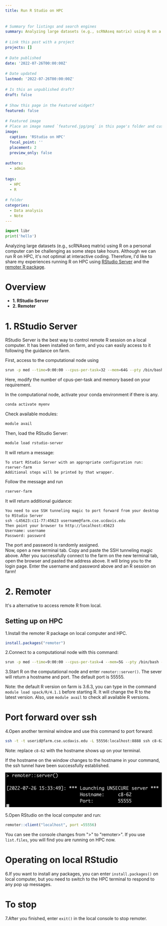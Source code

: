 ```yaml
---
title: Run R Studio on HPC


# Summary for listings and search engines
summary: Analyzing large datasets (e.g., scRNAseq matrix) using R on a personal computer can be challenging as some steps take hours. Although we can run R on HPC, it's not optimal for interactive coding. Therefore, I'd like to share my experiences running R on HPC using [RStudio Server](https://www.rstudio.com/products/rstudio/#rstudio-server) and the [remoter R package](https://cran.r-project.org/web/packages/remoter/vignettes/remote_machines.pdf).

# Link this post with a project
projects: []

# Date published
date: '2022-07-26T00:00:00Z'

# Date updated
lastmod: '2022-07-26T00:00:00Z'

# Is this an unpublished draft?
draft: false

# Show this page in the Featured widget?
featured: false

# Featured image
# Place an image named `featured.jpg/png` in this page's folder and customize its options here.
image:
  caption: 'RStudio on HPC'
  focal_point: ''
  placement: 2
  preview_only: false

authors:
  - admin

tags:
  - HPC
  - R

# folder
categories:
  - Data analysis
  - Note
---
```


```python
import libr
print('hello')
```

Analyzing large datasets (e.g., scRNAseq matrix) using R on a personal computer can be challenging as some steps take hours. Although we can run R on HPC, it's not optimal at interactive coding. Therefore, I'd like to share my experiences running R on HPC using [RStudio Server](https://www.rstudio.com/products/rstudio/#rstudio-server) and the [remoter R package](https://cran.r-project.org/web/packages/remoter/vignettes/remote_machines.pdf).

# Overview

- **1. RStudio Server**
- **2. Remoter**


# 1. RStudio Server

RStudio Server is the best way to control remote R session on a local computer. It has been installed on farm, and you can easily access to it following the guidance on farm. 

First, access to the computational node using

```bash
srun -p med --time=9:00:00 --cpus-per-task=32 --mem=64G --pty /bin/bash -l
```

Here, modify the number of cpus-per-task and memory based on your requirement.

In the computational node, activate your conda environment if there is any.

```bash
conda activate myenv
```

Check available modules:

```bash
module avail
```

Then, load the RStudio Server:

```bash
module load rstudio-server
```

It will return a message: 

```
To start RStudio Server with an appropriate configuration run: rserver-farm
Additional steps will be printed by that wrapper.
```

Follow the message and run
```bash
rserver-farm
```
It will return additional guidance:

```
You need to use SSH tunneling magic to port forward from your desktop to RStudio Server
ssh -L45623:c11-77:45623 username@farm.cse.ucdavis.edu
Then point your browser to http://localhost:45623
Username: username
Password: password
```

The port and password is randomly assigned.   
Now, open a new terminal tab. Copy and paste the SSH tunneling magic above. After you successfully connect to the farm on the new terminal tab, open the browser and pasted the address above. It will bring you to the login page. Enter the username and password above and an R session on farm!

# 2. Remoter

It's a alternative to access remote R from local.

## Setting up on HPC  
1.Install the remoter R package on local computer and HPC.  

```r
install.packages("remoter")
```

2.Connect to a computational node with this command:

```bash
srun -p med --time=9:00:00 --cpus-per-task=4 --mem=5G --pty /bin/bash -l
```

3.Start R on the computational node and enter `remoter::server()`. The sever will return a hostname and port. The default port is 55555.

Note: the default R version on farm is 3.6.3, you can type in the command `module load spack/R/4.1.1` before starting R. It will change the R to the latest version. Also, use `module avail` to check all available R versions.

# Port forward over ssh  

4.Open another terminal window and use this command to port forward:

```bash
ssh -t -t userid@farm.cse.ucdavis.edu -L 55556:localhost:8888 ssh c8-62 -L 8888:localhost:55555
```

Note: replace `c8-62` with the hostname shows up on your terminal.

If the hostname on the window changes to the hostname in your command, the ssh tunnel have been successfully established.

![](remoter-server.png)

5.Open RStudio on the local computer and run:
```r
remoter::client("localhost", port =55556)
```

You can see the console changes from ">" to "remoter>". If you use `list.files`, you will find you are running on HPC now.

# Operating on local RStudio

6.If you want to install any packages, you can enter `install.packages()` on local computer, but you need to switch to the HPC terminal to respond to any pop up messages.

# To stop

7.After you finished, enter `exit()` in the local console to stop remoter.

